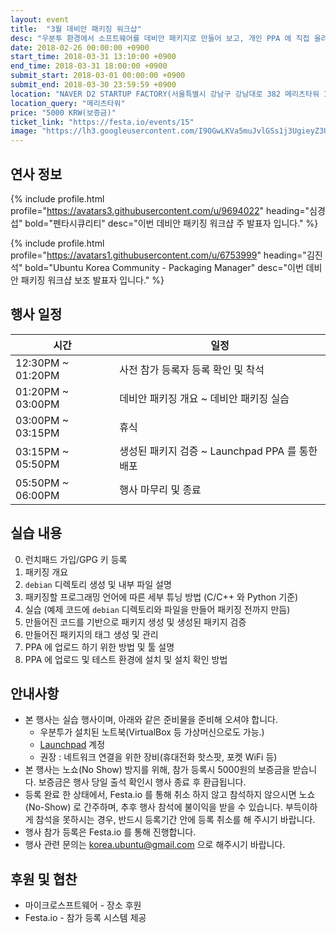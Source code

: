```yaml
---
layout: event
title:  "3월 데비안 패키징 워크샵"
desc: "우분투 환경에서 소프트웨어를 데비안 패키지로 만들어 보고, 개인 PPA 에 직접 올려보기도 하는 실습을 합니다"
date: 2018-02-26 00:00:00 +0900
start_time: 2018-03-31 13:10:00 +0900
end_time: 2018-03-31 18:00:00 +0900
submit_start: 2018-03-01 00:00:00 +0900
submit_end: 2018-03-30 23:59:59 +0900
location: "NAVER D2 STARTUP FACTORY(서울특별시 강남구 강남대로 382 메리츠타워 16층)"
location_query: "메리츠타워"
price: "5000 KRW(보증금)"
ticket_link: "https://festa.io/events/15"
image: "https://lh3.googleusercontent.com/I9OGwLKVa5muJvlGSs1j3UgieyZ3UGoHpTWiPyx4bg8K1aym5EgYA37X3Kbf4iILYtn5htEVgD91NMJJNiPOHghjYDEgy5uOxo_3YL2jf7wrRM3buBmv1zyo4fr_pSxKicDz7PTGEOsvwGBYnzI1TeRdKyOkxPqgW-Uxl3dmJYlDyPAv4KbyboBh_VrHqhvS0TOMvEiAcQ34pd0dHy4CdMoSe7eTjK-36Y85H_CITtH9Ld8ELaZvnAgdGcCIJpeQ5GtEMVY9hpR9DC1yYKAZLvvWxuOU9VXFCwC7QaQnzV_TRV1lsqHSwYiJLGN-VVDGaKyIJzclkZiiwUaAmks1iFXJ78prUlN22oSS0NjbiV022xNcFVgrlFjpIHwq0062leQwqKYMXFRZAQknbwE81OM9mXAuussiXgOXWVKCF19_D2TMqlP_Rwh6tUssgBVuWyElu0n-O5_QhTd_6ZOh9oIBSUBoG66IbGfqXV3AaxrakwgfX5bCVs6Qs548lUMoAMOPShUoNX5Bh0DyklQsNFWxmoS_n_hZgvI6B0NmVAnKU7ZdmJ8ZcINMZoRK53C9Vj7BJPVCjHjhvuzmBZX_PLAVRvFepXOrcMLQCxvvY90VRZxRoIPTPlh5fks4Z2jH7BRn0-rPNhDaHawhBu9LzTJtMa_LBPcj=s1606-no"
---
```


## 연사 정보

  {% include profile.html
    profile="https://avatars3.githubusercontent.com/u/9694022"
    heading="심경섭" bold="펜타시큐리티"
    desc="이번 데비안 패키징 워크샵 주 발표자 입니다." %}

  {% include profile.html
    profile="https://avatars1.githubusercontent.com/u/6753999"
    heading="김진석" bold="Ubuntu Korea Community - Packaging Manager"
    desc="이번 데비안 패키징 워크샵 보조 발표자 입니다." %}

## 행사 일정

시간 | 일정
--- | ---
12:30PM ~ 01:20PM | 사전 참가 등록자 등록 확인 및 착석
01:20PM ~ 03:00PM | 데비안 패키징 개요 ~ 데비안 패키징 실습
03:00PM ~ 03:15PM | 휴식
03:15PM ~ 05:50PM | 생성된 패키지 검증 ~ Launchpad PPA 를 통한 배포
05:50PM ~ 06:00PM | 행사 마무리 및 종료

## 실습 내용

0. 런치패드 가입/GPG 키 등록
1. 패키징 개요
2. `debian` 디렉토리 생성 및 내부 파일 설명
3. 패키징할 프로그래밍 언어에 따른 세부 튜닝 방법 (C/C++ 와 Python 기준)
4. 실습 (예제 코드에 `debian` 디렉토리와 파일을 만들어 패키징 전까지 만듬)
5. 만들어진 코드를 기반으로 패키지 생성 및 생성된 패키지 검증
6. 만들어진 패키지의 태그 생성 및 관리
7. PPA 에 업로드 하기 위한 방법 및 툴 설명
8. PPA 에 업로드 및 테스트 환경에 설치 및 설치 확인 방법

## 안내사항
- 본 행사는 실습 행사이며, 아래와 같은 준비물을 준비해 오셔야 합니다.
  - 우분투가 설치된 노트북(VirtualBox 등 가상머신으로도 가능.)
  - [Launchpad](https://launchpad.net) 계정
  - 권장 : 네트워크 연결을 위한 장비(휴대전화 핫스팟, 포켓 WiFi 등)
- 본 행사는 노쇼(No Show) 방지를 위해, 참가 등록시 5000원의 보증금을 받습니다. 보증금은 행사 당일 출석 확인시 행사 종료 후 환급됩니다.
- 등록 완료 한 상태에서, Festa.io 를 통해 취소 하지 않고 참석하지 않으시면 노쇼(No-Show) 로 간주하며, 추후 행사 참석에 불이익을 받을 수 있습니다. 부득이하게 참석을 못하시는 경우, 반드시 등록기간 안에 등록 취소를 해 주시기 바랍니다.
- 행사 참가 등록은 Festa.io 를 통해 진행합니다.
- 행사 관련 문의는 korea.ubuntu@gmail.com 으로 해주시기 바랍니다.

## 후원 및 협찬
- 마이크로스프트웨어 - 장소 후원
- Festa.io - 참가 등록 시스템 제공
